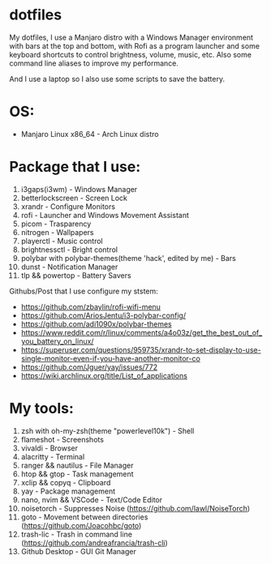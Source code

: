 # dotfiles
My dotfiles, I use a Manjaro distro with a Windows Manager environment with bars at the top and bottom, with Rofi as a program launcher and some keyboard shortcuts to control brightness, volume, music, etc. Also some command line aliases to improve my performance. 

And I use a laptop so I also use some scripts to save the battery.

# OS:
- Manjaro Linux x86_64 - Arch Linux distro 

# Package that I use:
1. i3gaps(i3wm) - Windows Manager
2. betterlockscreen - Screen Lock
3. xrandr - Configure Monitors
4. rofi - Launcher and Windows Movement Assistant
5. picom - Trasparency 
6. nitrogen - Wallpapers
7. playerctl - Music control
8. brightnessctl - Bright control
9. polybar with polybar-themes(theme 'hack', edited by me) - Bars
10. dunst - Notification Manager
11. tlp && powertop - Battery Savers

Githubs/Post that I use configure my ststem:
- https://github.com/zbaylin/rofi-wifi-menu
- https://github.com/AriosJentu/i3-polybar-config/
- https://github.com/adi1090x/polybar-themes
- https://www.reddit.com/r/linux/comments/a4o03z/get_the_best_out_of_you_battery_on_linux/
- https://superuser.com/questions/959735/xrandr-to-set-display-to-use-single-monitor-even-if-you-have-another-monitor-co
- https://github.com/Jguer/yay/issues/772
- https://wiki.archlinux.org/title/List_of_applications

# My tools:
1. zsh with oh-my-zsh(theme "powerlevel10k") - Shell 
2. flameshot - Screenshots
3. vivaldi - Browser
4. alacritty - Terminal
5. ranger && nautilus - File Manager
6. htop && gtop - Task management
7. xclip && copyq - Clipboard
8. yay - Package management
9. nano, nvim && VSCode - Text/Code Editor
10. noisetorch - Suppresses Noise (https://github.com/lawl/NoiseTorch)
11. goto - Movement between directories (https://github.com/Joacohbc/goto)
12. trash-lic - Trash in command line (https://github.com/andreafrancia/trash-cli)
13. Github Desktop - GUI Git Manager